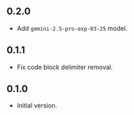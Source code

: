 ## 0.2.0

- Add `gemini-2.5-pro-exp-03-25` model.

## 0.1.1

- Fix code block delimiter removal.

## 0.1.0

- Initial version.
